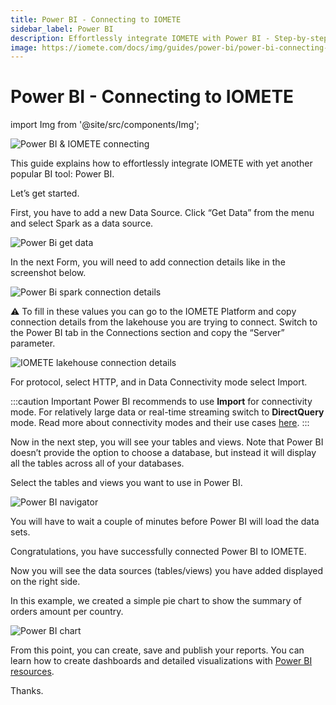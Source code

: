 ```yaml
---
title: Power BI - Connecting to IOMETE
sidebar_label: Power BI
description: Effortlessly integrate IOMETE with Power BI - Step-by-step guide to connect, visualize and analyze data. Create reports and visualizations with Power BI resources.
image: https://iomete.com/docs/img/guides/power-bi/power-bi-connecting-to-iomete.png
---
```



# Power BI - Connecting to IOMETE

<!-- <head>
  <meta property="og:image" content="/img/power-bi/power-bi-connecting-to-iomete.png" />
</head> -->

import Img from '@site/src/components/Img';


![Power BI & IOMETE connecting](/img/guides/power-bi/power-bi-connecting-to-iomete.png)


This guide explains how to effortlessly integrate IOMETE with yet another popular BI tool: Power BI.

Let’s get started.

First, you have to add a new Data Source. Click “Get Data” from the menu and select Spark as a data source.

<Img src="/img/guides/power-bi/get-data.png" alt="Power Bi get data"/>

In the next Form, you will need to add connection details like in the screenshot below.

<Img src="/img/guides/power-bi/spark-connection-details.png" alt="Power Bi spark connection details"/>


⚠️ To fill in these values you can go to the IOMETE Platform and copy connection details from the lakehouse you are trying to connect. Switch to the Power BI tab in the Connections section and copy the “Server” parameter.

<Img src="/img/guides/power-bi/iomete-lakehouse-connection-details.png" alt="IOMETE lakehouse connection details"/>

For protocol, select HTTP, and in Data Connectivity mode select Import.


:::caution Important
Power BI recommends to use **Import** for connectivity mode. For relatively large data or real-time streaming switch to **DirectQuery** mode.
Read more about connectivity modes and their use cases <a target="_blank" href="https://learn.microsoft.com/en-us/power-bi/connect-data/desktop-directquery-about#power-bi-data-connectivity-modes">here</a>.
:::

Now in the next step, you will see your tables and views. Note that Power BI doesn’t provide the option to choose a database, but instead it will display all the tables across all of your databases.

Select the tables and views you want to use in Power BI.

<Img src="/img/guides/power-bi/power-bi-navigator.png" alt="Power BI navigator"/>


You will have to wait a couple of minutes before Power BI will load the data sets. 

Congratulations, you have successfully connected Power BI to IOMETE.

Now you will see the data sources (tables/views) you have added displayed on the right side.

In this example, we created a simple pie chart to show the summary of orders amount per country.

<Img src="/img/guides/power-bi/power-bi-chart.png" alt="Power BI chart"/>

From this point, you can create, save and publish your reports. You can learn how to create dashboards and detailed visualizations with [Power BI resources](https://learn.microsoft.com/en-us/power-bi/).

Thanks.